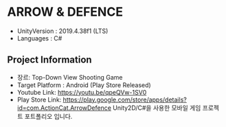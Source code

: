 # ARROW & DEFENCE
* UnityVersion : 2019.4.38f1 (LTS)
* Languages    : C#

## Project Information
* 장르: Top-Down View Shooting Game
* Target Platform : Android (Play Store Released)
* Youtube Link: https://youtu.be/qpeQVw-1SV0
* Play Store Link: https://play.google.com/store/apps/details?id=com.ActionCat.ArrowDefence
Unity2D/C#을 사용한 모바일 게임 프로젝트 포트폴리오 입니다.
